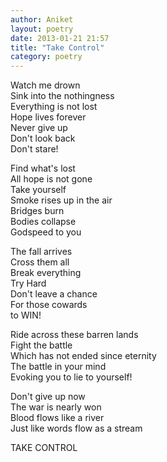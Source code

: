```yaml
---
author: Aniket
layout: poetry
date: 2013-01-21 21:57
title: "Take Control"
category: poetry
---
```

Watch me drown  
Sink into the nothingness  
Everything is not lost  
Hope lives forever  
Never give up  
Don't look back  
Don't stare!

Find what's lost  
All hope is not gone  
Take yourself  
Smoke rises up in the air  
Bridges burn  
Bodies collapse  
Godspeed to you

The fall arrives  
Cross them all  
Break everything  
Try Hard  
Don't leave a chance  
For those cowards  
to WIN!

Ride across these barren lands  
Fight the battle  
Which has not ended since eternity  
The battle in your mind  
Evoking you to lie to yourself!

Don't give up now  
The war is nearly won  
Blood flows like a river  
Just like words flow as a stream

TAKE CONTROL